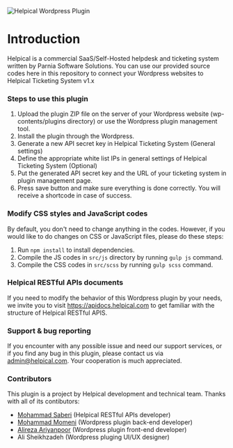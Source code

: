 
<img src="https://github.com/helpical/wordpress-ticketing-plugin/blob/master/assets/images/helpical-wordpress.png" alt="Helpical Wordpress Plugin">

# Introduction
Helpical is a commercial SaaS/Self-Hosted helpdesk and ticketing system written by Parnia Software Solutions. 
You can use our provided source codes here in this repository to connect your Wordpress websites to Helpical Ticketing System v1.x

### Steps to use this plugin
1. Upload the plugin ZIP file on the server of your Wordpress website (wp-contents/plugins directory) or use the Wordpress plugin management tool.
2. Install the plugin through the Wordpress.
3. Generate a new API secret key in Helpical Ticketing System (General settings)
4. Define the appropriate white list IPs in general settings of Helpical Ticketing System (Optional)
5. Put the generated API secret key and the URL of your ticketing system in plugin management page.
6. Press save button and make sure everything is done correctly. You will receive a shortcode in case of success.

### Modify CSS styles and JavaScript codes
By default, you don't need to change anything in the codes. However, if you would like to do changes on CSS or JavaScript files, please do these steps:
1. Run `npm install` to install dependencies.
2. Compile the JS codes in `src/js` directory by running `gulp js` command.
3. Compile the CSS codes in `src/scss` by running `gulp scss` command.

### Helpical RESTful APIs documents
If you need to modify the behavior of this Wordpress plugin by your needs, we invite you to visit https://apidocs.helpical.com to get familiar with the structure of Helpical RESTful APIS.

### Support & bug reporting
If you encounter with any possible issue and need our support services, or if you find any bug in this plugin, please contact us via admin@helpical.com.
Your cooperation is much appreciated.

### Contributors  
This plugin is a project by Helpical development and technical team.
Thanks with all of its contibutors:

- <a href="https://github.com/mbsaberi">Mohammad Saberi</a> (Helpical RESTful APIs developer)
- <a href="https://github.com/mohamad-momeni">Mohammad Momeni</a> (Wordpress plugin back-end developer)
- <a href="https://github.com/AlirezaAriyanpour">Alireza Ariyanpoor</a> (Wordpress plugin front-end developer)
- Ali Sheikhzadeh (Wordpress pluging UI/UX designer)
